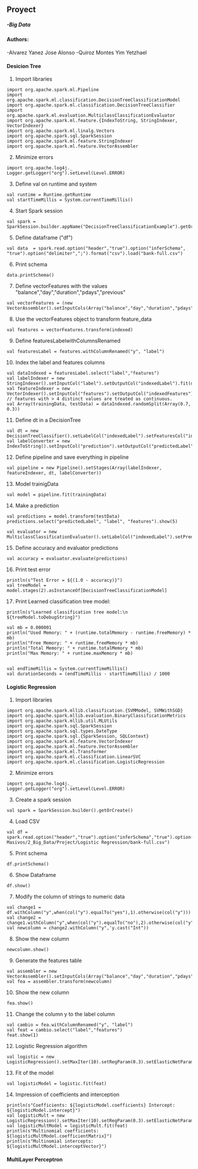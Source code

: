 ## Proyect
##### -Big Data

#### Authors:
-Alvarez Yanez Jose Alonso 
-Quiroz Montes Yim Yetzhael 



#### Desicion Tree

1. Import libraries
~~~
import org.apache.spark.ml.Pipeline
import org.apache.spark.ml.classification.DecisionTreeClassificationModel
import org.apache.spark.ml.classification.DecisionTreeClassifier
import org.apache.spark.ml.evaluation.MulticlassClassificationEvaluator
import org.apache.spark.ml.feature.{IndexToString, StringIndexer, VectorIndexer}
import org.apache.spark.ml.linalg.Vectors
import org.apache.spark.sql.SparkSession
import org.apache.spark.ml.feature.StringIndexer 
import org.apache.spark.ml.feature.VectorAssembler
~~~

2. Minimize errors 
~~~
import org.apache.log4j._
Logger.getLogger("org").setLevel(Level.ERROR)
~~~ 

3. Define val on runtime and system
~~~
val runtime = Runtime.getRuntime
val startTimeMillis = System.currentTimeMillis()
~~~

4. Start Spark session
~~~
val spark = SparkSession.builder.appName("DecisionTreeClassificationExample").getOrCreate()
~~~

5. Define dataframe ("df") 
~~~
val data  = spark.read.option("header","true").option("inferSchema", "true").option("delimiter",";").format("csv").load("bank-full.csv")
~~~
6. Print schema
~~~
data.printSchema()
~~~
7. Define vectorFeatures with the values "balance","day","duration","pdays","previous"
~~~
val vectorFeatures = (new VectorAssembler().setInputCols(Array("balance","day","duration","pdays","previous")).setOutputCol("features"))
~~~
8. Use the vectorFeatures object to transform feature_data
~~~
val features = vectorFeatures.transform(indexed)
~~~

9. Define featuresLabelwithColumnsRenamed
~~~
val featuresLabel = features.withColumnRenamed("y", "label")
~~~

10. Index the label and features columns
~~~
val dataIndexed = featuresLabel.select("label","features")
val labelIndexer = new StringIndexer().setInputCol("label").setOutputCol("indexedLabel").fit(dataIndexed)
val featureIndexer = new VectorIndexer().setInputCol("features").setOutputCol("indexedFeatures").setMaxCategories(4).fit(dataIndexed) // features with > 4 distinct values are treated as continuous.
val Array(trainingData, testData) = dataIndexed.randomSplit(Array(0.7, 0.3))
~~~

11. Define dt in a DecisionTree
~~~
val dt = new DecisionTreeClassifier().setLabelCol("indexedLabel").setFeaturesCol("indexedFeatures")
val labelConverter = new IndexToString().setInputCol("prediction").setOutputCol("predictedLabel").setLabels(labelIndexer.labels)
~~~

12. Define pipeline and save everything in pipeline
~~~
val pipeline = new Pipeline().setStages(Array(labelIndexer, featureIndexer, dt, labelConverter))
~~~

13. Model trainigData
~~~
val model = pipeline.fit(trainingData)
~~~

14. Make a prediction
~~~
val predictions = model.transform(testData)
predictions.select("predictedLabel", "label", "features").show(5)

val evaluator = new MulticlassClassificationEvaluator().setLabelCol("indexedLabel").setPredictionCol("prediction").setMetricName("accuracy")
~~~

15. Define accuracy and evaluator predictions
~~~
val accuracy = evaluator.evaluate(predictions)
~~~

16. Print test error
~~~
println(s"Test Error = ${(1.0 - accuracy)}")
val treeModel = model.stages(2).asInstanceOf[DecisionTreeClassificationModel]
~~~

17. Print Learned classification tree model:
~~~
println(s"Learned classification tree model:\n ${treeModel.toDebugString}")

val mb = 0.000001
println("Used Memory: " + (runtime.totalMemory - runtime.freeMemory) * mb)
println("Free Memory: " + runtime.freeMemory * mb)
println("Total Memory: " + runtime.totalMemory * mb)
println("Max Memory: " + runtime.maxMemory * mb)


val endTimeMillis = System.currentTimeMillis()
val durationSeconds = (endTimeMillis - startTimeMillis) / 1000
~~~

#### Logistic Regression


1. Import libraries
~~~
import org.apache.spark.mllib.classification.{SVMModel, SVMWithSGD}
import org.apache.spark.mllib.evaluation.BinaryClassificationMetrics
import org.apache.spark.mllib.util.MLUtils
import org.apache.spark.sql.SparkSession
import org.apache.spark.sql.types.DateType
import org.apache.spark.sql.{SparkSession, SQLContext}
import org.apache.spark.ml.feature.VectorIndexer
import org.apache.spark.ml.feature.VectorAssembler
import org.apache.spark.ml.Transformer
import org.apache.spark.ml.classification.LinearSVC
import org.apache.spark.ml.classification.LogisticRegression
~~~ 

2. Minimize errors
~~~
import org.apache.log4j._
Logger.getLogger("org").setLevel(Level.ERROR)
~~~

3. Create a spark session
~~~
val spark = SparkSession.builder().getOrCreate()
~~~

4. Load  CSV 
~~~
val df = spark.read.option("header","true").option("inferSchema","true").option("delimiter",";").format("csv").load("C:/Users/alons/OneDrive/Escritorio/Universidad/Datos Masivos/2_Big_Data/Project/Logistic Regression/bank-full.csv")
~~~

5. Print schema
~~~
df.printSchema()
~~~

6. Show Dataframe
~~~
df.show()
~~~

7. Modify the column of strings to numeric data
~~~
val change1 = df.withColumn("y",when(col("y").equalTo("yes"),1).otherwise(col("y")))
val change2 = change1.withColumn("y",when(col("y").equalTo("no"),2).otherwise(col("y")))
val newcolumn = change2.withColumn("y",'y.cast("Int"))
~~~
8. Show the new column
~~~
newcolumn.show()
~~~
9. Generate the features table
~~~
val assembler = new VectorAssembler().setInputCols(Array("balance","day","duration","pdays","previous")).setOutputCol("features")
val fea = assembler.transform(newcolumn)
~~~
10. Show the new column
~~~
fea.show()
~~~
11. Change the column y to the label column
~~~
val cambio = fea.withColumnRenamed("y", "label")
val feat = cambio.select("label","features")
feat.show(1)
~~~
12. Logistic Regression algorithm
~~~
val logistic = new LogisticRegression().setMaxIter(10).setRegParam(0.3).setElasticNetParam(0.8)
~~~
13. Fit of the model
~~~
val logisticModel = logistic.fit(feat)
~~~
14. Impression of coefficients and interception
~~~
println(s"Coefficients: ${logisticModel.coefficients} Intercept: ${logisticModel.intercept}")
val logisticMult = new LogisticRegression().setMaxIter(10).setRegParam(0.3).setElasticNetParam(0.8).setFamily("multinomial")
val logisticMultModel = logisticMult.fit(feat)
println(s"Multinomial coefficients: ${logisticMultModel.coefficientMatrix}")
println(s"Multinomial intercepts: ${logisticMultModel.interceptVector}")
~~~

#### MultiLayer Perceptron

















